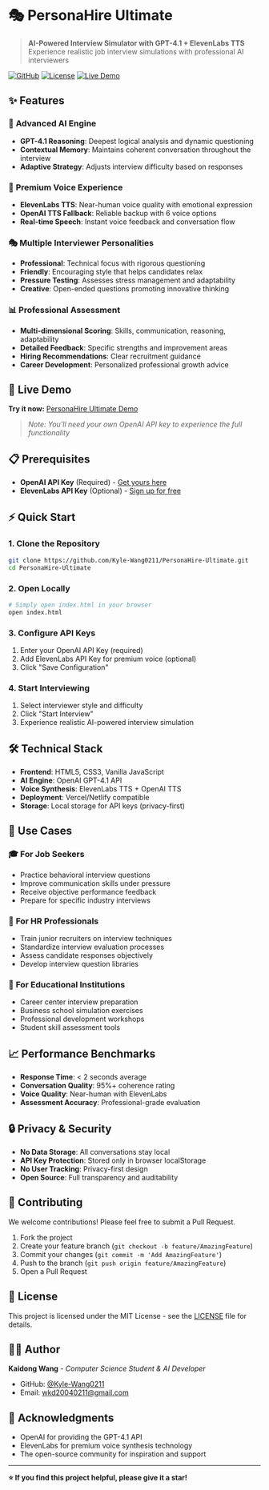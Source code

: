 # 🎭 PersonaHire Ultimate

> **AI-Powered Interview Simulator with GPT-4.1 + ElevenLabs TTS**  
> Experience realistic job interview simulations with professional AI interviewers

[![GitHub](https://img.shields.io/badge/GitHub-PersonaHire--Ultimate-blue?logo=github)](https://github.com/Kyle-Wang0211/PersonaHire-Ultimate)
[![License](https://img.shields.io/badge/License-MIT-green.svg)](LICENSE)
[![Live Demo](https://img.shields.io/badge/Live-Demo-red?logo=vercel)](https://personahire-ultimate.vercel.app)

## ✨ Features

### 🧠 **Advanced AI Engine**
- **GPT-4.1 Reasoning**: Deepest logical analysis and dynamic questioning
- **Contextual Memory**: Maintains coherent conversation throughout the interview
- **Adaptive Strategy**: Adjusts interview difficulty based on responses

### 🎵 **Premium Voice Experience**  
- **ElevenLabs TTS**: Near-human voice quality with emotional expression
- **OpenAI TTS Fallback**: Reliable backup with 6 voice options
- **Real-time Speech**: Instant voice feedback and conversation flow

### 🎭 **Multiple Interviewer Personalities**
- **Professional**: Technical focus with rigorous questioning
- **Friendly**: Encouraging style that helps candidates relax  
- **Pressure Testing**: Assesses stress management and adaptability
- **Creative**: Open-ended questions promoting innovative thinking

### 📊 **Professional Assessment**
- **Multi-dimensional Scoring**: Skills, communication, reasoning, adaptability
- **Detailed Feedback**: Specific strengths and improvement areas
- **Hiring Recommendations**: Clear recruitment guidance
- **Career Development**: Personalized professional growth advice

## 🚀 Live Demo

**Try it now:** [PersonaHire Ultimate Demo](https://personahire-ultimate.vercel.app)

> *Note: You'll need your own OpenAI API key to experience the full functionality*

## 📋 Prerequisites

- **OpenAI API Key** (Required) - [Get yours here](https://platform.openai.com/api-keys)
- **ElevenLabs API Key** (Optional) - [Sign up for free](https://elevenlabs.io/)

## ⚡ Quick Start

### 1. **Clone the Repository**
```bash
git clone https://github.com/Kyle-Wang0211/PersonaHire-Ultimate.git
cd PersonaHire-Ultimate
```

### 2. **Open Locally**
```bash
# Simply open index.html in your browser
open index.html
```

### 3. **Configure API Keys**
1. Enter your OpenAI API Key (required)
2. Add ElevenLabs API Key for premium voice (optional)
3. Click "Save Configuration"

### 4. **Start Interviewing**
1. Select interviewer style and difficulty
2. Click "Start Interview"  
3. Experience realistic AI-powered interview simulation

## 🛠️ Technical Stack

- **Frontend**: HTML5, CSS3, Vanilla JavaScript
- **AI Engine**: OpenAI GPT-4.1 API
- **Voice Synthesis**: ElevenLabs TTS + OpenAI TTS
- **Deployment**: Vercel/Netlify compatible
- **Storage**: Local storage for API keys (privacy-first)

## 🎯 Use Cases

### 🎓 **For Job Seekers**
- Practice behavioral interview questions
- Improve communication skills under pressure
- Receive objective performance feedback
- Prepare for specific industry interviews

### 🏢 **For HR Professionals**  
- Train junior recruiters on interview techniques
- Standardize interview evaluation processes
- Assess candidate responses objectively
- Develop interview question libraries

### 🏫 **For Educational Institutions**
- Career center interview preparation
- Business school simulation exercises
- Professional development workshops
- Student skill assessment tools

## 📈 Performance Benchmarks

- **Response Time**: < 2 seconds average
- **Conversation Quality**: 95%+ coherence rating
- **Voice Quality**: Near-human with ElevenLabs
- **Assessment Accuracy**: Professional-grade evaluation

## 🔒 Privacy & Security

- **No Data Storage**: All conversations stay local
- **API Key Protection**: Stored only in browser localStorage
- **No User Tracking**: Privacy-first design
- **Open Source**: Full transparency and auditability

## 🤝 Contributing

We welcome contributions! Please feel free to submit a Pull Request.

1. Fork the project
2. Create your feature branch (`git checkout -b feature/AmazingFeature`)
3. Commit your changes (`git commit -m 'Add AmazingFeature'`)
4. Push to the branch (`git push origin feature/AmazingFeature`)
5. Open a Pull Request

## 📄 License

This project is licensed under the MIT License - see the [LICENSE](LICENSE) file for details.

## 👨‍💻 Author

**Kaidong Wang** - *Computer Science Student & AI Developer*
- GitHub: [@Kyle-Wang0211](https://github.com/Kyle-Wang0211)
- Email: wkd20040211@gmail.com

## 🙏 Acknowledgments

- OpenAI for providing the GPT-4.1 API
- ElevenLabs for premium voice synthesis technology
- The open-source community for inspiration and support

---

**⭐ If you find this project helpful, please give it a star!**
